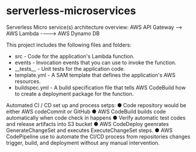 # serverless-microservices

Serverless Micro service(s) architecture overview:
AWS API Gateway --> AWS Lambda ----> AWS Dynamo DB

This project includes the following files and folders:

- src - Code for the application's Lambda function.
- events - Invocation events that you can use to invoke the function.
- \_\_tests__ - Unit tests for the application code.
- template.yml - A SAM template that defines the application's AWS resources.
- buildspec.yml -  A build specification file that tells AWS CodeBuild how to create a deployment package for the function.

Automated CI / CD set up and process setps:
● Code repository would be either AWS codeCommit or GitHub 
● AWS CodeBuild builds code automatically when code check in happens 
● Verify automatic test codes and release artifacts into S3 bucket
● AWS CodeDeploy geenrates GenerateChangeSet and executes ExecuteChangeSet steps.
● AWS CodePipeline use to automate the CI/CD process from repositories changes trigger, build, and deployment without any manual intervention.
